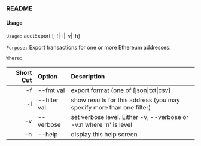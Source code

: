 ### README

#### Usage

`Usage:`    acctExport [-f|-l|-v|-h]

`Purpose:`  Export transactions for one or more Ethereum addresses.

`Where:`

| Short Cut | Option | Description |
| -------: | :------- | :------- |
| -f | --fmt val | export format (one of [json&#124;txt&#124;csv] |
| -l | --filter val | show results for this address (you may specify more than one filter) |
| -v | --verbose | set verbose level. Either -v, --verbose or -v:n where 'n' is level |
| -h | --help | display this help screen |

